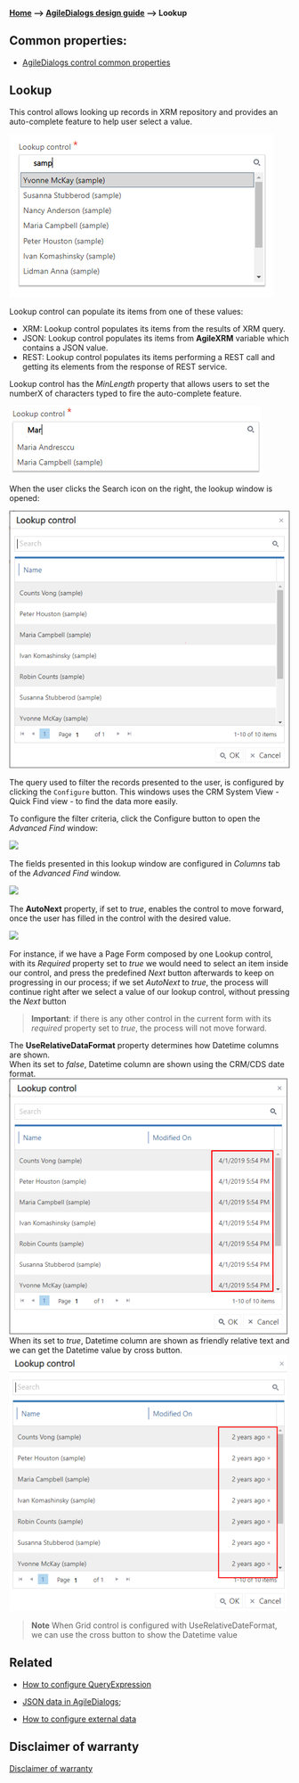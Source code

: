 __[Home](/) --> [AgileDialogs design guide](/guides/AgileDialogs-DesignGuide.md) --> Lookup__

## Common properties:

- [AgileDialogs control common properties](ControlCommonProperties.md)

## Lookup

This control allows looking up records in XRM repository and provides an
auto-complete feature to help user select a value.

![](../media/AgileDialogsDesignGuide/XRMLookupControl_01.png)

Lookup control can populate its items from one of these values:

-   XRM: Lookup control populates its items from the results of XRM query.
-   JSON: Lookup control populates its items from **AgileXRM** variable which contains a JSON value.
-   REST: Lookup control populates its items performing a REST call and getting its elements from the response of REST service.

Lookup control has the *MinLength* property that allows users to set the numberX
of characters typed to fire the auto-complete feature.

![](../media/AgileDialogsDesignGuide/XRMLookupControl_02.png)

When the user clicks the Search icon on the right, the lookup window is opened:

![](../media/AgileDialogsDesignGuide/XRMLookupControl_03.png)

The query used to filter the records presented to the user, is configured by
clicking the `Configure` button. This windows uses the CRM System View -
Quick Find view - to find the data more easily.

To configure the filter criteria, click the Configure button to open the
*Advanced Find* window:

![](../media/AgileDialogsDesignGuide/XRMLookupControl_04.png)

The fields presented in this lookup window are configured in *Columns* tab of
the *Advanced Find* window.

![](../media/AgileDialogsDesignGuide/XRMLookupControl_05.png)

The **AutoNext** property, if set to *true*, enables the control to move
forward, once the user has filled in the control with the desired value.

![](../media/AgileDialogsDesignGuide/XRMLookupControl_06.png)

For instance, if we have a Page Form composed by one Lookup control, with its
*Required* property set to *true* we would need to select an item inside our
control, and press the predefined *Next* button afterwards to keep on
progressing in our process; if we set *AutoNext* to *true*, the process will
continue right after we select a value of our lookup control, without pressing
the *Next* button 

> **Important**: if there is any other control in the current
form with its *required* property set to *true*, the process will not move forward.

The **UseRelativeDataFormat** property determines how Datetime columns are shown.
<br>When its set to *false*, Datetime column are shown using the CRM/CDS date format.
![](../media/AgileDialogsDesignGuide/XRMLookupControl_07.png)
<br>When its set to *true*, Datetime column are shown as friendly relative text and we can get the Datetime value by cross button.
![](../media/AgileDialogsDesignGuide/XRMLookupControl_08.png)
> **Note** When Grid control is configured with UseRelativeDateFormat, we can use the cross button to show the Datetime value

## Related

- [How to configure QueryExpression](../../ref/common/QueryExpression.md)

- [JSON data in AgileDialogs](../common/JSONAgileDialogs.md);

- [How to configure external data](../../ref/common/ExternalData.md)


## Disclaimer of warranty

[Disclaimer of warranty](DisclaimerOfWarranty.md)
